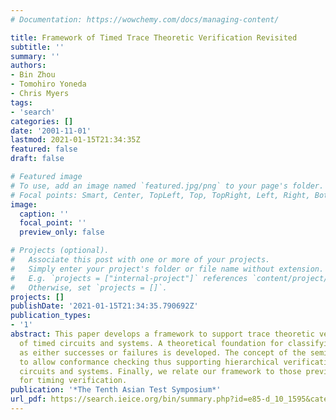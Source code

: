 ```yaml
---
# Documentation: https://wowchemy.com/docs/managing-content/

title: Framework of Timed Trace Theoretic Verification Revisited
subtitle: ''
summary: ''
authors:
- Bin Zhou
- Tomohiro Yoneda
- Chris Myers
tags:
- 'search'
categories: []
date: '2001-11-01'
lastmod: 2021-01-15T21:34:35Z
featured: false
draft: false

# Featured image
# To use, add an image named `featured.jpg/png` to your page's folder.
# Focal points: Smart, Center, TopLeft, Top, TopRight, Left, Right, BottomLeft, Bottom, BottomRight.
image:
  caption: ''
  focal_point: ''
  preview_only: false

# Projects (optional).
#   Associate this post with one or more of your projects.
#   Simply enter your project's folder or file name without extension.
#   E.g. `projects = ["internal-project"]` references `content/project/deep-learning/index.md`.
#   Otherwise, set `projects = []`.
projects: []
publishDate: '2021-01-15T21:34:35.790692Z'
publication_types:
- '1'
abstract: This paper develops a framework to support trace theoretic verification
  of timed circuits and systems. A theoretical foundation for classifying timed traces
  as either successes or failures is developed. The concept of the semimirror is introduced
  to allow conformance checking thus supporting hierarchical verification of timed
  circuits and systems. Finally, we relate our framework to those previously proposed
  for timing verification.
publication: '*The Tenth Asian Test Symposium*'
url_pdf: https://search.ieice.org/bin/summary.php?id=e85-d_10_1595&category=D&year=2002&lang=E&abst=
---
```

